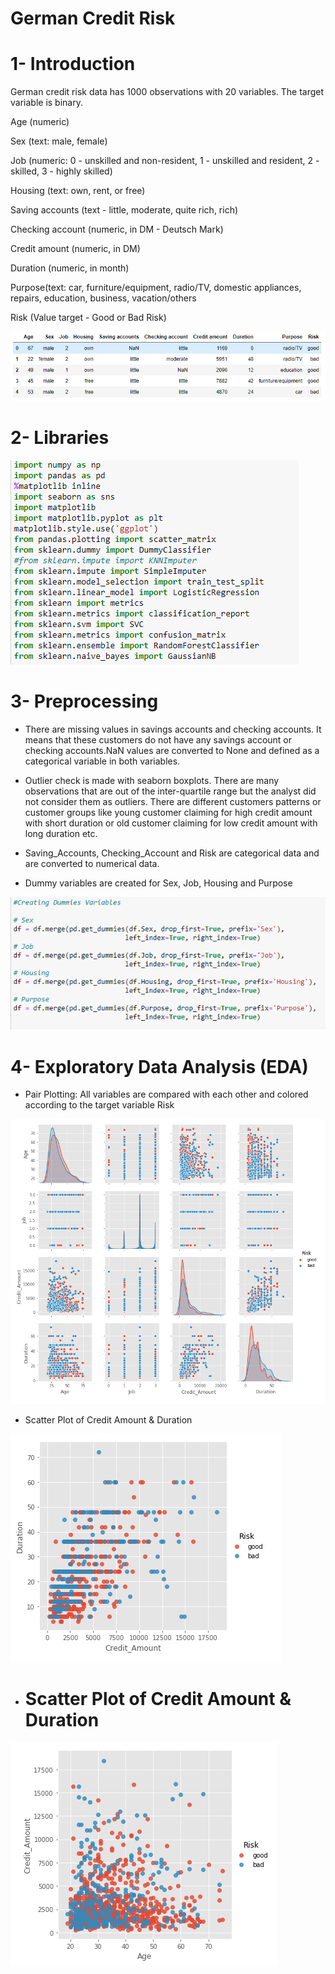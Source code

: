 # German Credit Risk

# 1- Introduction

German credit risk data has 1000 observations with 20 variables. The target variable is binary. 

Age (numeric)

Sex (text: male, female)

Job (numeric: 0 - unskilled and non-resident, 1 - unskilled and resident, 2 - skilled, 3 - highly skilled)

Housing (text: own, rent, or free)

Saving accounts (text - little, moderate, quite rich, rich)

Checking account (numeric, in DM - Deutsch Mark)

Credit amount (numeric, in DM)

Duration (numeric, in month)

Purpose(text: car, furniture/equipment, radio/TV, domestic appliances, repairs, education, business, vacation/others

Risk (Value target - Good or Bad Risk)

![](images/screen2.PNG/)

# 2- Libraries 

![](images/screen1.PNG/)

# 3- Preprocessing

- There are missing values in savings accounts and checking accounts. It means that these customers do not have any savings account or checking accounts.NaN values are converted to None and defined as a categorical variable in both variables.

- Outlier check is made with seaborn boxplots. There are many observations that are out of the inter-quartile range but the analyst did not consider them as outliers. There are different customers patterns or customer groups like young customer claiming for high credit amount with short duration or old customer claiming for low credit amount with long duration etc.

- Saving_Accounts, Checking_Account and Risk are categorical data and are converted to numerical data.

- Dummy variables are created for Sex, Job, Housing and Purpose

![](images/screen6.PNG/)

# 4- Exploratory Data Analysis (EDA)

- Pair Plotting: All variables are compared with each other and colored according to the target variable Risk

![](images/screen3.PNG/)

- Scatter Plot of Credit Amount & Duration

![](images/screen4.PNG/)

- # Scatter Plot of Credit Amount & Duration

![](images/screen5.PNG/)

